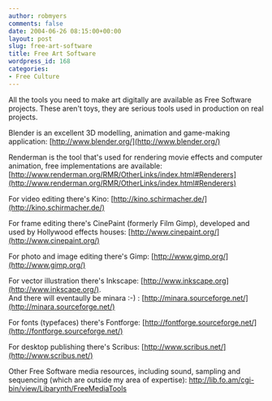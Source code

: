 ```yaml
---
author: robmyers
comments: false
date: 2004-06-26 08:15:00+00:00
layout: post
slug: free-art-software
title: Free Art Software
wordpress_id: 168
categories:
- Free Culture
---
```


All the tools you need to make art digitally are available as Free Software projects. These aren't toys, they are serious tools used in production on real projects.  
  
Blender is an excellent 3D modelling, animation and game-making application: [http://www.blender.org/](http://www.blender.org/)  
  
Renderman is the tool that's used for rendering movie effects and computer animation, free implementations are available: [http://www.renderman.org/RMR/OtherLinks/index.html#Renderers](http://www.renderman.org/RMR/OtherLinks/index.html#Renderers)  
  
For video editing there's Kino: [http://kino.schirmacher.de/](http://kino.schirmacher.de/)  
  
For frame editing there's CinePaint (formerly Film Gimp), developed and used by Hollywood effects houses: [http://www.cinepaint.org/](http://www.cinepaint.org/)  
  
For photo and image editing there's Gimp: [http://www.gimp.org/](http://www.gimp.org/)  
  
For vector illustration there's Inkscape: [http://www.inkscape.org](http://www.inkscape.org/).  
And there will eventaully be minara :-) : [http://minara.sourceforge.net/](http://minara.sourceforge.net/)  
  
For fonts (typefaces) there's Fontforge: [http://fontforge.sourceforge.net/](http://fontforge.sourceforge.net/)  
  
For desktop publishing there's Scribus: [http://www.scribus.net/](http://www.scribus.net/)  
  
Other Free Software media resources, including sound, sampling and sequencing (which are outside my area of expertise): http://lib.fo.am/cgi-bin/view/Libarynth/FreeMediaTools

  


